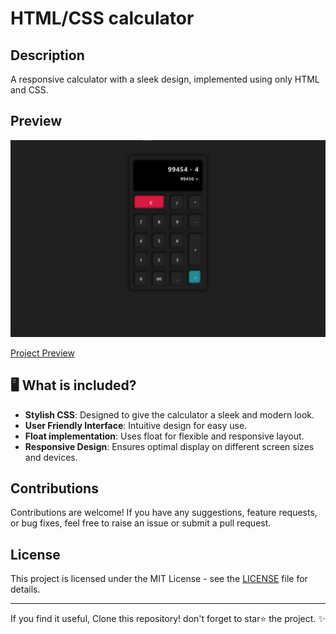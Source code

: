 # HTML/CSS calculator

## Description
A responsive calculator with a sleek design, implemented using only HTML and CSS.

## Preview
![Website Preview img](preview.png)

<a href="https://codebyfaisal.github.io/SaylaniProjects/CalculatorDesign-html-Css/" target="_blank">Project Preview</a>

## 🖥️ What is included?
- **Stylish CSS**: Designed to give the calculator a sleek and modern look.
- **User Friendly Interface**: Intuitive design for easy use.
- **Float implementation**: Uses float for flexible and responsive layout.
- **Responsive Design**: Ensures optimal display on different screen sizes and devices.

## Contributions
Contributions are welcome! If you have any suggestions, feature requests, or bug fixes, feel free to raise an issue or submit a pull request.

## License
This project is licensed under the MIT License - see the [LICENSE](LICENSE) file for details.

---

If you find it useful, Clone this repository! don't forget to star⭐ the project. ✨
